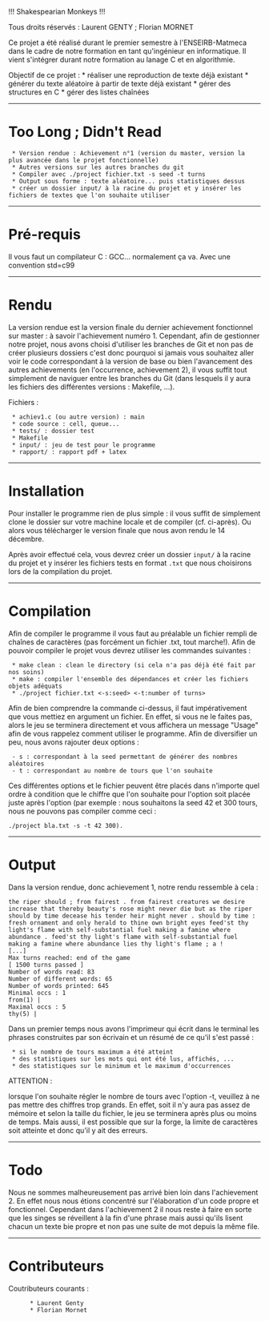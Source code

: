 !!! Shakespearian Monkeys !!!

Tous droits réservés :  Laurent GENTY ; Florian MORNET

Ce projet a été réalisé durant le premier semestre à l'ENSEIRB-Matmeca dans le cadre de notre formation en tant qu'ingénieur en informatique. Il vient s'intégrer durant notre formation au lanage C et en algorithmie.

Objectif de ce projet :
	 * réaliser une reproduction de texte déjà existant
	 * générer du texte aléatoire à partir de texte déjà existant
	 * gérer des structures en C
	 * gérer des listes chaînées

----------------------------------

# Too Long ; Didn't Read

	 * Version rendue : Achievement n°1 (version du master, version la plus avancée dans le projet fonctionnelle)
	 * Autres versions sur les autres branches du git
	 * Compiler avec ./project fichier.txt -s seed -t turns
	 * Output sous forme : texte aléatoire... puis statistiques dessus
	 * créer un dossier input/ à la racine du projet et y insérer les fichiers de textes que l'on souhaite utiliser

----------------------------------

# Pré-requis

Il vous faut un compilateur C : GCC... normalement ça va. Avec une convention std=c99

----------------------------------

# Rendu

La version rendue est la version finale du dernier achievement fonctionnel sur master : à savoir l'achievement numéro 1. Cependant, afin de gestionner notre projet, nous avons choisi d'utiliser les branches de Git et non pas de créer plusieurs dossiers c'est donc pourquoi si jamais vous souhaitez aller voir le code correspondant à la version de base ou bien l'avancement des autres achievements (en l'occurrence, achievement 2), il vous suffit tout simplement de naviguer entre les branches du Git (dans lesquels il y aura les fichiers des différentes versions : Makefile, ...).

Fichiers :

	 * achiev1.c (ou autre version) : main
	 * code source : cell, queue...
	 * tests/ : dossier test
	 * Makefile
	 * input/ : jeu de test pour le programme
	 * rapport/ : rapport pdf + latex

----------------------------------

# Installation

Pour installer le programme rien de plus simple : il vous suffit de simplement clone le dossier sur votre machine locale et de compiler (cf. ci-après). Ou alors vous télécharger le version finale que nous avon rendu le 14 décembre.

Après avoir effectué cela, vous devrez créer un dossier ```input/``` à la racine du projet et y insérer les fichiers tests en format ``` .txt ``` que nous choisirons lors de la compilation du projet.

----------------------------------

# Compilation

Afin de compiler le programme il vous faut au préalable un fichier rempli de chaînes de caractères (pas forcément un fichier .txt, tout marche!). Afin de pouvoir compiler le projet vous devrez utiliser les commandes suivantes :

     * make clean : clean le directory (si cela n'a pas déjà été fait par nos soins)
     * make : compiler l'ensemble des dépendances et créer les fichiers objets adéquats
     * ./project fichier.txt <-s:seed> <-t:number of turns>

Afin de bien comprendre la commande ci-dessus, il faut impérativement que vous mettiez en argument un fichier. En effet, si vous ne le faites pas, alors le jeu se terminera directement et vous affichera un message "Usage" afin de vous rappelez comment utiliser le programme.
Afin de diversifier un peu, nous avons rajouter deux options :

     - s : correspondant à la seed permettant de générer des nombres aléatoires
     - t : correspondant au nombre de tours que l'on souhaite
     
Ces différentes options et le fichier peuvent être placés dans n'importe quel ordre à condition que le chiffre que l'on souhaite pour l'option soit placée juste après l'option (par exemple : nous souhaitons la seed 42 et 300 tours, nous ne pouvons pas compiler comme ceci :

	./project bla.txt -s -t 42 300).

----------------------------------

# Output

Dans la version rendue, donc achievement 1, notre rendu ressemble à cela :

```
the riper should ; from fairest . from fairest creatures we desire increase that thereby beauty's rose might never die but as the riper should by time decease his tender heir might never . should by time : fresh ornament and only herald to thine own bright eyes feed'st thy light's flame with self-substantial fuel making a famine where abundance . feed'st thy light's flame with self-substantial fuel making a famine where abundance lies thy light's flame ; a !
[...]
Max turns reached: end of the game
[ 1500 turns passed ]
Number of words read: 83
Number of different words: 65
Number of words printed: 645
Minimal occs : 1
from(1) | 
Maximal occs : 5
thy(5) | 
```

Dans un premier temps nous avons l'imprimeur qui écrit dans le terminal les phrases construites par son écrivain et un résumé de ce qu'il s'est passé :

     * si le nombre de tours maximum a été atteint
     * des statistiques sur les mots qui ont été lus, affichés, ...
     * des statistiques sur le minimum et le maximum d'occurrences

ATTENTION :

lorsque l'on souhaite régler le nombre de tours avec l'option -t, veuillez à ne pas mettre des chiffres trop grands. En effet, soit il n'y aura pas assez de mémoire et selon la taille du fichier, le jeu se terminera après plus ou moins de temps. Mais aussi, il est possible que sur la forge, la limite de caractères soit atteinte et donc qu'il y ait des erreurs.

----------------------------------

# Todo

Nous ne sommes malheureusement pas arrivé bien loin dans l'achievement 2. En effet nous nous étions concentré sur l'élaboration d'un code propre et fonctionnel. Cependant dans l'achievement 2 il nous reste à faire en sorte que les singes se réveillent à la fin d'une phrase mais aussi qu'ils lisent chacun un texte bie propre et non pas une suite de mot depuis la même file.

----------------------------------

# Contributeurs

Coutributeurs courants :

	      * Laurent Genty
	      * Florian Mornet
